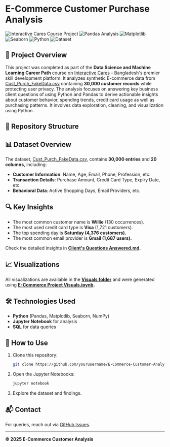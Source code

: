 # E-Commerce Customer Purchase Analysis

![Interactive Cares Course Project](https://img.shields.io/badge/Interactive-Cares-blue)
![Pandas Analysis](https://img.shields.io/badge/Pandas-1.5.3-blue)
![Matplotlib](https://img.shields.io/badge/Matplot-lib-brightgreen)
![Seaborn](https://img.shields.io/badge/Sea-Born-blue)
![Python](https://img.shields.io/badge/Python-3.9%2B-brightgreen)
![Dataset](https://img.shields.io/badge/Records-30k-orange)

## 📌 Project Overview
This project was completed as part of the **Data Science and Machine Learning Career Path** course on [Interactive Cares](https://interactivecares.com/courseDetails/284?title=Data_Science_and_Machine_Learning_Career_Path/) - Bangladesh's premier skill development platform. It analyzes synthetic E-commerce data from [Cust_Purch_FakeData.csv](Dataset/Cust_Purch_FakeData.csv) containing **30,000 customer records** while protecting user privacy. The analysis focuses on answering key business client questions of using Python and Pandas to derive actionable insights about customer behavior, spending trends, credit card usage as well as purchasing patterns. It involves data exploration, cleaning, and visualization using Python.

## 📂 Repository Structure



## 📊 Dataset Overview
The dataset, [Cust_Purch_FakeData.csv](Dataset/Cust_Purch_FakeData.csv), contains **30,000 entries** and **20 columns**, including:
- **Customer Information**: Name, Age, Email, Phone, Profession, etc.
- **Transaction Details**: Purchase Amount, Credit Card Type, Expiry Date, etc.
- **Behavioral Data**: Active Shopping Days, Email Providers, etc.

## 🔍 Key Insights
- The most common customer name is **Willie** (130 occurrences).
- The most used credit card type is **Visa** (1,721 customers).
- The top spending day is **Saturday (4,376 customers).**
- The most common email provider is **Gmail (1,687 users).**

Check the detailed insights in **[Client's Questions Answered.md](Results%20&%20Findings/Client's%20Questions%20Answered.md).**

## 📈 Visualizations
All visualizations are available in the **[Visuals folder](Results%20&%20Findings/Visuals/)** and were generated using **[E-Commerce Project Visuals.ipynb](E-Commerce%20Project%20Visuals.ipynb).**

## 🛠 Technologies Used
- **Python** (Pandas, Matplotlib, Seaborn, NumPy)
- **Jupyter Notebook** for analysis
- **SQL** for data queries

## 🚀 How to Use
1. Clone this repository:
   ```sh
   git clone https://github.com/yourusername/E-Commerce-Customer-Analysis.git
   ```
2. Open the Jupyter Notebooks:
   ```sh
   jupyter notebook
   ```
3. Explore the dataset and findings.

## 📬 Contact
For queries, reach out via [GitHub Issues](https://github.com/yourusername/E-Commerce-Customer-Analysis/issues).

---
**© 2025 E-Commerce Customer Analysis**



